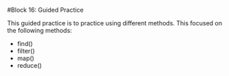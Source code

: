 #Block 16: Guided Practice

This guided practice is to practice using different methods.  This focused on the following methods:
 - find()
 - filter()
 - map()
 - reduce()